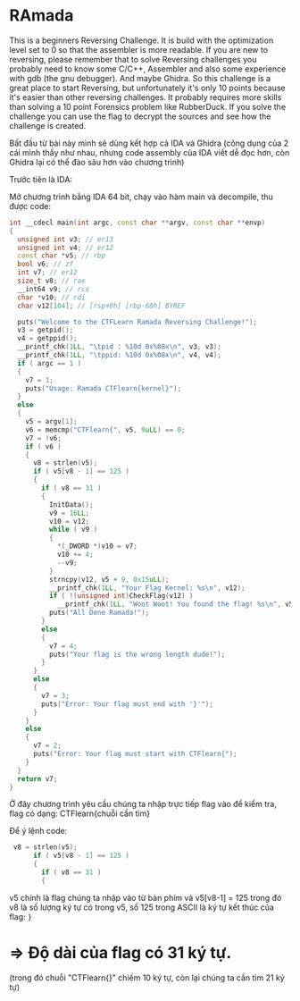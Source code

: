 # RAmada

This is a beginners Reversing Challenge. It is build with the optimization level set to 0 so that the assembler is more readable. If you are new to reversing, please remember that to solve Reversing challenges you probably need to know some C/C++, Assembler and also some experience with gdb (the gnu debugger). And maybe Ghidra. So this challenge is a great place to start Reversing, but unfortunately it's only 10 points because it's easier than other reversing challenges. It probably requires more skills than solving a 10 point Forensics problem like RubberDuck. If you solve the challenge you can use the flag to decrypt the sources and see how the challenge is created.

Bất đầu từ bài này mình sẽ dùng kết hợp cả IDA và Ghidra (công dụng của 2 cái mình thầy như nhau, nhưng code assembly của IDA viết dễ đọc hơn, còn Ghidra lại có thể đào sâu hơn vào chương trình)

Trước tiên là IDA:

Mở chương trình bằng IDA 64 bit, chạy vào hàm main và decompile, thu được code:

```C++
int __cdecl main(int argc, const char **argv, const char **envp)
{
  unsigned int v3; // er13
  unsigned int v4; // er12
  const char *v5; // rbp
  bool v6; // zf
  int v7; // er12
  size_t v8; // rax
  __int64 v9; // rcx
  char *v10; // rdi
  char v12[104]; // [rsp+0h] [rbp-68h] BYREF

  puts("Welcome to the CTFLearn Ramada Reversing Challenge!");
  v3 = getpid();
  v4 = getppid();
  __printf_chk(1LL, "\tpid : %10d 0x%08x\n", v3, v3);
  __printf_chk(1LL, "\tppid: %10d 0x%08x\n", v4, v4);
  if ( argc == 1 )
  {
    v7 = 1;
    puts("Usage: Ramada CTFlearn{kernel}");
  }
  else
  {
    v5 = argv[1];
    v6 = memcmp("CTFlearn{", v5, 9uLL) == 0;
    v7 = !v6;
    if ( v6 )
    {
      v8 = strlen(v5);
      if ( v5[v8 - 1] == 125 )
      {
        if ( v8 == 31 )
        {
          InitData();
          v9 = 16LL;
          v10 = v12;
          while ( v9 )
          {
            *(_DWORD *)v10 = v7;
            v10 += 4;
            --v9;
          }
          strncpy(v12, v5 + 9, 0x15uLL);
          __printf_chk(1LL, "Your Flag Kernel: %s\n", v12);
          if ( !(unsigned int)CheckFlag(v12) )
            __printf_chk(1LL, "Woot Woot! You found the flag! %s\n", v5);
          puts("All Done Ramada!");
        }
        else
        {
          v7 = 4;
          puts("Your flag is the wrong length dude!");
        }
      }
      else
      {
        v7 = 3;
        puts("Error: Your flag must end with '}'");
      }
    }
    else
    {
      v7 = 2;
      puts("Error: Your flag must start with CTFlearn{");
    }
  }
  return v7;
}
```

Ở đây chương trình yêu cầu chúng ta nhập trực tiếp flag vào để kiểm tra, flag có dạng: CTFlearn{chuỗi cần tìm}

Để ý lệnh code:

```C
 v8 = strlen(v5);
      if ( v5[v8 - 1] == 125 )
      {
        if ( v8 == 31 )
        {
```

v5 chính là flag chúng ta nhập vào từ bàn phím và v5[v8-1] = 125 trong đó v8 là số lượng ký tự có trong v5, số 125 trong ASCII là ký tự kết thúc của flag: ```}```

# => Độ dài của flag có 31 ký tự.
(trong đó chuỗi "CTFlearn{}" chiếm 10 ký tự, còn lại chúng ta cần tìm 21 ký tự)


